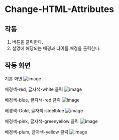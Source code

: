 # Change-HTML-Attributes

## 작동
1. 버튼을 클릭한다.
2. 설명에 해당되는 배경과 타이들 배경을 출력한다.

## 작동 화면

기본 화면
![image](https://user-images.githubusercontent.com/89179991/171989520-598ccf99-a814-4348-8d41-98090edee7b1.png)

배경색-red, 글자색-white 클릭 
![image](https://user-images.githubusercontent.com/89179991/171989562-d5e97e91-f553-4853-90b8-1c126a15d489.png)

배경색-blue, 글자색-red 클릭
![image](https://user-images.githubusercontent.com/89179991/171989621-5681ac3b-aeab-42df-8b58-d5fbcb157359.png)

배경색-Gold, 글자색-steelblue
![image](https://user-images.githubusercontent.com/89179991/171989655-4526da10-b1b7-4ca3-be89-3095e0bf7001.png)

배경색-pink, 글자색-greenyellow 클릭
![image](https://user-images.githubusercontent.com/89179991/171989663-e0a67dec-ca5b-429a-b1c5-fccdac315fa0.png)

배경색-plum, 글자색-yellow 클릭
![image](https://user-images.githubusercontent.com/89179991/171989675-e7db30ab-7284-4158-af54-b7f3555dbc8b.png)

